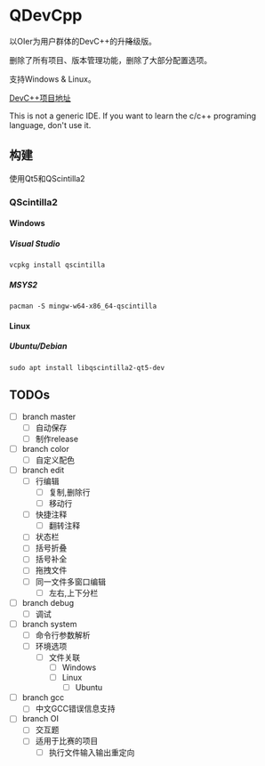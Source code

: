 # QDevCpp

以OIer为用户群体的DevC++的升~~降~~级版。

删除了所有项目、版本管理功能，删除了大部分配置选项。

支持Windows & Linux。

[DevC++项目地址](https://sourceforge.net/projects/orwelldevcpp/)

This is not a generic IDE. If you want to learn the c/c++ programing language, don't use it.

## 构建

使用Qt5和QScintilla2

### QScintilla2

#### Windows

##### Visual Studio

```shell
vcpkg install qscintilla
```

##### MSYS2

```shell
pacman -S mingw-w64-x86_64-qscintilla
```

#### Linux

##### Ubuntu/Debian

```shell
sudo apt install libqscintilla2-qt5-dev
```

## TODOs

* [ ] branch master
	* [ ] 自动保存
	* [ ] 制作release
* [ ] branch color
	* [ ] 自定义配色
* [ ] branch edit
	* [ ] 行编辑
		* [ ] 复制,删除行
		* [ ] 移动行
	* [ ] 快捷注释
		* [ ] 翻转注释
	* [ ] 状态栏
	* [ ] 括号折叠
	* [ ] 括号补全
	* [ ] 拖拽文件
	* [ ] 同一文件多窗口编辑
		* [ ] 左右,上下分栏
* [ ] branch debug
	* [ ] 调试
* [ ] branch system
	* [ ] 命令行参数解析
	* [ ] 环境选项
		* [ ] 文件关联
			* [ ] Windows
			* [ ] Linux
				* [ ] Ubuntu
* [ ] branch gcc
	* [ ] 中文GCC错误信息支持
* [ ] branch OI
	* [ ] 交互题
	* [ ] 适用于比赛的项目
		* [ ] 执行文件输入输出重定向
